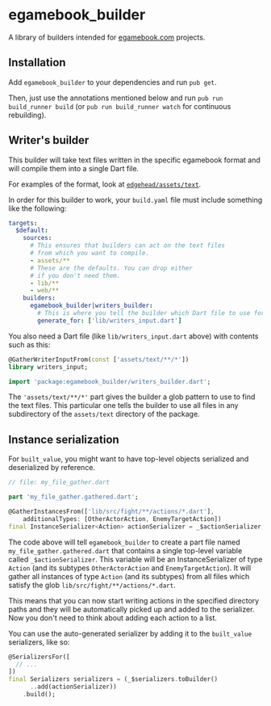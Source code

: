# egamebook_builder

A library of builders intended for [egamebook.com][] projects.

[egamebook.com]: https://egamebook.com

## Installation

Add `egamebook_builder` to your dependencies and run `pub get`.

Then, just use the annotations mentioned below and run 
`pub run build_runner build` (or `pub run build_runner watch` for continuous
rebuilding).

## Writer's builder

This builder will take text files written in the specific egamebook
format and will compile them into a single Dart file.

For examples of the format, look at [`edgehead/assets/text`][examples].

[examples]: https://github.com/filiph/egamebook/tree/master/edgehead/assets/text

In order for this builder to work, your `build.yaml` file must include
something like the following:

```yaml
targets:
  $default:
    sources:
      # This ensures that builders can act on the text files
      # from which you want to compile.
      - assets/**
      # These are the defaults. You can drop either 
      # if you don't need them. 
      - lib/**
      - web/**
    builders:
      egamebook_builder|writers_builder:
        # This is where you tell the builder which Dart file to use for setup.
        generate_for: ['lib/writers_input.dart']
``` 

You also need a Dart file (like `lib/writers_input.dart` above) with contents
such as this:

```dart
@GatherWriterInputFrom(const ['assets/text/**/*'])
library writers_input;

import 'package:egamebook_builder/writers_builder.dart';
```

The `'assets/text/**/*'` part gives the builder a glob pattern to use to find
the text files. This particular one tells the builder to use all files
in any subdirectory of the `assets/text` directory of the package.

## Instance serialization

For `built_value`, you might want to have top-level objects serialized
and deserialized by reference. 

```dart
// file: my_file_gather.dart

part 'my_file_gather.gathered.dart';

@GatherInstancesFrom(['lib/src/fight/**/actions/*.dart'],
    additionalTypes: [OtherActorAction, EnemyTargetAction])
final InstanceSerializer<Action> actionSerializer = _$actionSerializer;
```

The code above will tell `egamebook_builder` to create a part file
named `my_file_gather.gathered.dart` that contains a single top-level
variable called `_$actionSerializer`. This variable will be 
an InstanceSerializer of type `Action` (and its subtypes `OtherActorAction`
and `EnemyTargetAction`). It will gather all instances of type `Action`
(and its subtypes) from all files which satisfy the glob
`lib/src/fight/**/actions/*.dart`.

This means that you can now start writing actions in the specified
directory paths and they will be automatically picked up and added
to the serializer. Now you don't need to think about adding each
action to a list.

You can use the auto-generated serializer by adding it to the
`built_value` serializers, like so: 

```dart
@SerializersFor([
  // ...
])
final Serializers serializers = (_$serializers.toBuilder()
      ..add(actionSerializer))
    .build();
```
